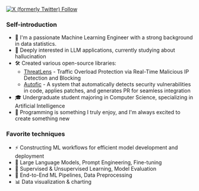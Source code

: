 [![X (formerly Twitter) Follow](https://img.shields.io/badge/Follow%20%40pxxxguin-000000?style=flat&logo=x&logoColor=white)](https://x.com/pxxxguin?s=11)

### Self-introduction

- 🎨 I'm a passionate Machine Learning Engineer with a strong background in data statistics.
- 🤖 Deeply interested in LLM applications, currently studying about hallucination
- 🛠 Created various open-source libraries:
  - [ThreatLens](https://github.com/pxxguin/Development_of_an_Anomaly_Detection_System) - Traffic Overload Protection via Real-Time Malicious IP Detection and Blocking
  - [Autofic](https://github.com/AutoFiC) - A system that automatically detects security vulnerabilities in code, applies patches, and generates PR for seamless integration
- 🎓 Undergraduate student majoring in Computer Science, specializing in Artificial Intelligence
- 👾 Programming is something I truly enjoy, and I'm always excited to create something new

### Favorite techniques

- ⚡ Constructing ML workflows for efficient model development and deployment
- 🤖 Large Language Models, Prompt Engineering, Fine-tuning
- 🎯 Supervised & Unsupervised Learning, Model Evaluation
- 🔄 End-to-End ML Pipelines, Data Preprocessing
- 📊 Data visualization & charting
